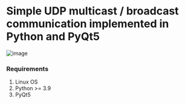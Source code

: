 # Simple UDP multicast / broadcast communication implemented in Python and PyQt5
![image](https://user-images.githubusercontent.com/72521788/236006545-0552525b-1aa0-4acc-8095-ed95513626c4.png)
### Requirements
1. Linux OS
2. Python >= 3.9
3. PyQt5
